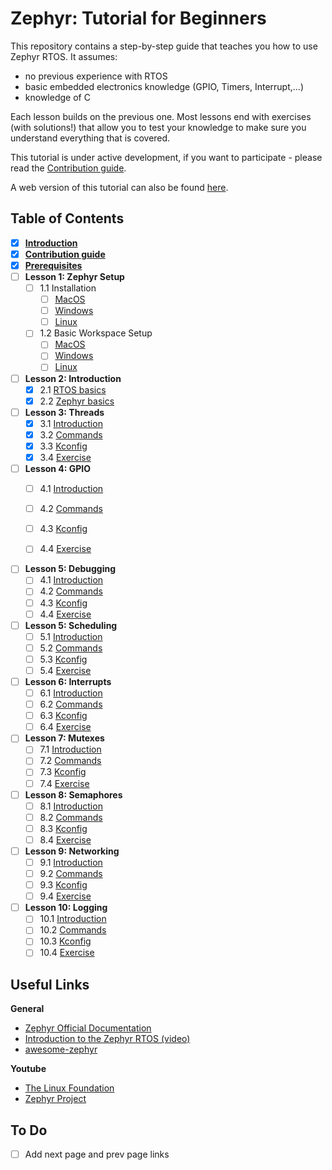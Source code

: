 # Zephyr: Tutorial for Beginners

This repository contains a step-by-step guide that teaches you how to use Zephyr RTOS. It assumes:
- no previous experience with RTOS
- basic embedded electronics knowledge (GPIO, Timers, Interrupt,...)
- knowledge of C

Each lesson builds on the previous one. Most lessons end with exercises (with solutions!) that allow you to test your knowledge to make sure you understand everything that is covered.

This tutorial is under active development, if you want to participate - please read the [Contribution guide](docs/Contributions.md).

A web version of this tutorial can also be found [here](https://maksimdrachov.github.io/zephyr-rtos-tutorial).

## Table of Contents

- [x] **[Introduction](docs/Introduction.md)**
- [x] **[Contribution guide](docs/Contributions.md)**
- [x] **[Prerequisites](docs/Prerequisites.md)**
- [ ] **Lesson 1: Zephyr Setup** 
  - [ ] 1.1 Installation
    - [ ] [MacOS](docs/lesson01/install/mac-os.md)
    - [ ] [Windows](docs/lesson01/install/windows.md)
    - [ ] [Linux](docs/lesson01/install/linux.md)
  - [ ] 1.2 Basic Workspace Setup
    - [ ] [MacOS](docs/lesson01/setup/mac-os.md)
    - [ ] [Windows](docs/lesson01/setup/windows.md)
    - [ ] [Linux](docs/lesson01/setup/linux.md)

- [ ] **Lesson 2: Introduction**
  - [x] 2.1 [RTOS basics](docs/lesson02/rtos-basics.md)
  - [x] 2.2 [Zephyr basics](docs/lesson02/zephyr-structure.md)
  
- [ ] **Lesson 3: Threads**
  - [x] 3.1 [Introduction](docs/lesson03/introduction.md)
  - [x] 3.2 [Commands](docs/lesson03/commands.md)
  - [x] 3.3 [Kconfig](docs/lesson03/kconfig.md)
  - [x] 3.4 [Exercise](docs/lesson03/exercise.md)

- [ ] **Lesson 4: GPIO**
  - [ ] 4.1 [Introduction](docs/lesson04/introduction.md)
  - [ ] 4.2 [Commands](docs/lesson04/commands.md)
  - [ ] 4.3 [Kconfig](docs/lesson04/kconfig.md)
  - [ ] 4.4 [Exercise](docs/lesson04/exercise.md)


- [ ] **Lesson 5: Debugging**
  - [ ] 4.1 [Introduction](docs/lesson05/introduction.md)
  - [ ] 4.2 [Commands](docs/lesson05/commands.md)
  - [ ] 4.3 [Kconfig](docs/lesson05/kconfig.md)
  - [ ] 4.4 [Exercise](docs/lesson05/exercise.md)
  
- [ ] **Lesson 5: Scheduling**
  - [ ] 5.1 [Introduction](docs/lesson06/introduction.md)
  - [ ] 5.2 [Commands](docs/lesson06/commands.md)
  - [ ] 5.3 [Kconfig](docs/lesson06/kconfig.md)
  - [ ] 5.4 [Exercise](docs/lesson06/exercise.md)

- [ ] **Lesson 6: Interrupts** 
  - [ ] 6.1 [Introduction](docs/lesson06/introduction.md)
  - [ ] 6.2 [Commands](docs/lesson06/commands.md)
  - [ ] 6.3 [Kconfig](docs/lesson06/kconfig.md)
  - [ ] 6.4 [Exercise](docs/lesson06/exercise.md)

- [ ] **Lesson 7: Mutexes**
  - [ ] 7.1 [Introduction](docs/lesson07/introduction.md)
  - [ ] 7.2 [Commands](docs/lesson07/commands.md)
  - [ ] 7.3 [Kconfig](docs/lesson07/kconfig.md)
  - [ ] 7.4 [Exercise](docs/lesson07/exercise.md)

- [ ] **Lesson 8: Semaphores**
  - [ ] 8.1 [Introduction](docs/lesson08/introduction.md)
  - [ ] 8.2 [Commands](docs/lesson08/commands.md)
  - [ ] 8.3 [Kconfig](docs/lesson08/kconfig.md)
  - [ ] 8.4 [Exercise](docs/lesson08/exercise.md)

- [ ] **Lesson 9: Networking**
  - [ ] 9.1 [Introduction](docs/lesson09/introduction.md)
  - [ ] 9.2 [Commands](docs/lesson09/commands.md)
  - [ ] 9.3 [Kconfig](docs/lesson09/kconfig.md)
  - [ ] 9.4 [Exercise](docs/lesson09/exercise.md)

- [ ] **Lesson 10: Logging**
  - [ ] 10.1 [Introduction](docs/lesson10/introduction.md)
  - [ ] 10.2 [Commands](docs/lesson10/commands.md)
  - [ ] 10.3 [Kconfig](docs/lesson10/kconfig.md)
  - [ ] 10.4 [Exercise](docs/lesson10/exercise.md)

## Useful Links
**General**
- [Zephyr Official Documentation](https://docs.zephyrproject.org/latest/)
- [Introduction to the Zephyr RTOS (video)](https://www.youtube.com/watch?v=jR5E5Kz9A-k)
- [awesome-zephyr](https://github.com/fkromer/awesome-zephyr)

**Youtube**
- [The Linux Foundation](https://www.youtube.com/c/LinuxfoundationOrg/search?query=zephyr)
- [Zephyr Project](https://www.youtube.com/c/ZephyrProject/videos)

## To Do
- [ ] Add next page and prev page links
